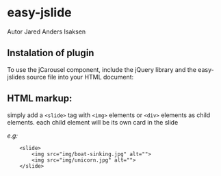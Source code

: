 easy-jslide
===

Autor Jared Anders Isaksen


Instalation of plugin
---

To use the jCarousel component, include the jQuery library and the easy-jslides source file into your HTML document:



HTML markup:
---

simply add a `<slide>` tag with `<img>` elements or `<div>` elements as child elements. each child element will be its own card in the slide

*e.g:*
```
    <slide>
        <img src="img/boat-sinking.jpg" alt="">
        <img src="img/unicorn.jpg" alt="">
    </slide>
```